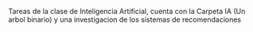 Tareas de la clase de Inteligencia Artificial, cuenta con la Carpeta IA (Un arbol binario) y una investigacion de los sistemas de recomendaciones 
